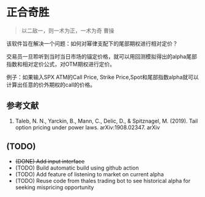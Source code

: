 # 正合奇胜

> 以二敌一，则一术为正，一术为奇 曹操

该软件旨在解决一个问题：如何对幂律支配下的尾部期权进行相对定价？

交易员一旦聆听到当时当日市场的锚定价格，就可以用回测模拟得出的alpha尾部指数和相对定价公式，对OTM期权进行定价。

例子：如果输入SPX ATM的Call Price, Strike Price,Spot和尾部指数alpha就可以计算出任意的价外期权的call的价格。

## 参考文献
1. Taleb, N. N., Yarckin, B., Mann, C., Delic, D., & Spitznagel, M. (2019). Tail option pricing under power laws. arXiv:1908.02347. arXiv 

## (TODO)
- ~~(DONE) Add input interface~~
- (TODO) Build automatic build using github action
- (TODO) Add feature of listening to market on current alpha
- (TODO) Reuse code from thales trading bot to see historical alpha for seeking mispricing opportunity